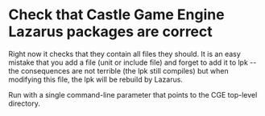 # Check that Castle Game Engine Lazarus packages are correct

Right now it checks that they contain all files they should.
It is an easy mistake that you add a file (unit or include file) and forget
to add it to lpk -- the consequences are not terrible (the lpk still compiles)
but when modifying this file, the lpk will be rebuild by Lazarus.

Run with a single command-line parameter that points to the CGE top-level directory.
